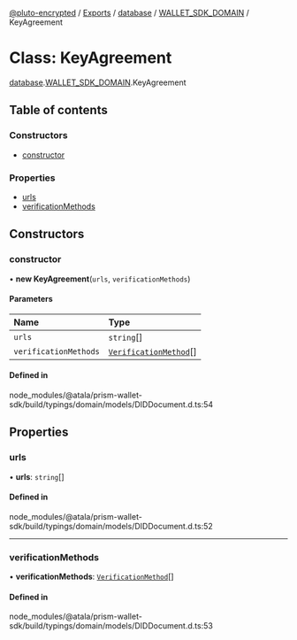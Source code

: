 [@pluto-encrypted](../README.md) / [Exports](../modules.md) / [database](../modules/database-1.md) / [WALLET\_SDK\_DOMAIN](../modules/database-1.WALLET_SDK_DOMAIN.md) / KeyAgreement

# Class: KeyAgreement

[database](../modules/database-1.md).[WALLET\_SDK\_DOMAIN](../modules/database-1.WALLET_SDK_DOMAIN.md).KeyAgreement

## Table of contents

### Constructors

- [constructor](database-1.WALLET_SDK_DOMAIN.KeyAgreement.md#constructor)

### Properties

- [urls](database-1.WALLET_SDK_DOMAIN.KeyAgreement.md#urls)
- [verificationMethods](database-1.WALLET_SDK_DOMAIN.KeyAgreement.md#verificationmethods)

## Constructors

### constructor

• **new KeyAgreement**(`urls`, `verificationMethods`)

#### Parameters

| Name | Type |
| :------ | :------ |
| `urls` | `string`[] |
| `verificationMethods` | [`VerificationMethod`](database-1.WALLET_SDK_DOMAIN.VerificationMethod.md)[] |

#### Defined in

node_modules/@atala/prism-wallet-sdk/build/typings/domain/models/DIDDocument.d.ts:54

## Properties

### urls

• **urls**: `string`[]

#### Defined in

node_modules/@atala/prism-wallet-sdk/build/typings/domain/models/DIDDocument.d.ts:52

___

### verificationMethods

• **verificationMethods**: [`VerificationMethod`](database-1.WALLET_SDK_DOMAIN.VerificationMethod.md)[]

#### Defined in

node_modules/@atala/prism-wallet-sdk/build/typings/domain/models/DIDDocument.d.ts:53
